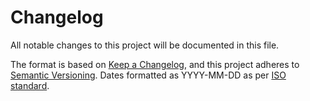 # Changelog

All notable changes to this project will be documented in this file.

The format is based on [Keep a Changelog](https://keepachangelog.com/en/1.1.0/),
and this project adheres to [Semantic Versioning](https://semver.org/spec/v2.0.0.html). Dates formatted as YYYY-MM-DD as per [ISO standard](https://www.iso.org/iso-8601-date-and-time-format.html).

<!-- TODO: Delete the CHANGELOG entries for the reproduction template, but use their structure to create entries for your project, i.e.

## v0.1.0 - Date

**Contributors:** [Researcher name]

[One-sentence summary of release]

### Added

*

### Changed

*

### Removed

*

### Fixed

*
-->
